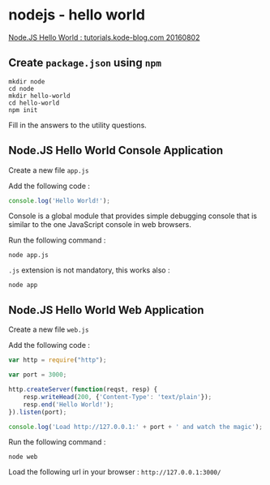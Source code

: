 # nodejs - hello world

[Node.JS Hello World : tutorials.kode-blog.com 20160802](https://tutorials.kode-blog.com/nodejs-hello-world)

## Create `package.json` using `npm`

```
mkdir node
cd node
mkdir hello-world
cd hello-world
npm init
```

Fill in the answers to the utility questions.

## Node.JS Hello World Console Application

Create a new file `app.js`

Add the following code :

```javascript
console.log('Hello World!');
```

Console is a global module that provides simple debugging console that is similar to the one JavaScript console in web browsers. 

Run the following command :

```
node app.js
```

`.js` extension is not mandatory, this works also :

```
node app
```


## Node.JS Hello World Web Application

Create a new file `web.js`

Add the following code :

```javascript
var http = require("http");

var port = 3000;

http.createServer(function(reqst, resp) {
    resp.writeHead(200, {'Content-Type': 'text/plain'});
    resp.end('Hello World!');
}).listen(port);

console.log('Load http://127.0.0.1:' + port + ' and watch the magic');
 ```

Run the following command :

```
node web
```

Load the following url in your browser : `http://127.0.0.1:3000/`
